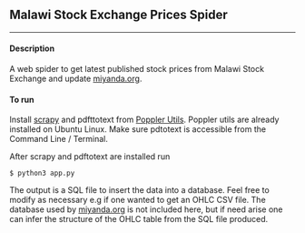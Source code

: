 ## Malawi Stock Exchange Prices Spider
---
#### Description 
A web spider to get latest published stock prices from Malawi Stock Exchange and update [miyanda.org](https://www.miyanda.org). 

#### To run 
Install [scrapy]() and pdfttotext from [Poppler Utils](https://poppler.freedesktop.org/). Poppler utils are already installed on Ubuntu Linux. Make sure pdtotext is accessible from the Command Line / Terminal.

After scrapy and pdftotext are installed run

`$ python3 app.py`

The output is a SQL file to insert the data into a database. Feel free to modify as necessary e.g if one wanted to get an OHLC CSV file.
The database used by [miyanda.org](https://www.miyanda.org) is not included here, but if need arise one can infer the structure of 
the OHLC table from the SQL file produced.